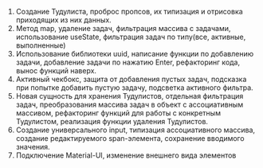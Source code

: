 1. Создание Тудулиста, проброс пропсов, их типизация и отрисовка приходящих из них данных. 
2. Метод map, удаление задач, фильтрация массива с задачами, использование useState, фильтрация задач по типу(все, активные, выполненные)
3. Использование библиотеки uuid, написание функции по добавлению задачи, добавление задачи по нажатию Enter, рефакторинг кода, вынос функций наверх.
4. Активный чекбокс, защита от добавления пустых задач, подсказка при попытке добавить пустую задачу, подсветка активного фильтра.
5. Новая сущность для хранения Тудулистов, отдельная фильтрация задач, преобразования массива задач в объект с ассоциативным массивом, рефакторинг функций для работы с конкретным Тудулистом, реализация функции удаления Тудулистов.
6. Создание универсального input, типизация ассоциативного массива, создание редактируемого span-элемента, сохранение вводимого значения.
7. Подключение Material-UI, изменение внешнего вида элементов

 